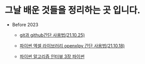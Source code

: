 # 그날 배운 것들을 정리하는 곳 입니다.


- Before 2023
  - [git과 github간단 사용법(21.10.25)](https://github.com/soyesenna/TIL/blob/master/21.10.17/README.md)
  
  - [파이썬 엑셀 라이브러리 openxlpy 간단 사용법(21.10.18)](https://github.com/soyesenna/TIL/blob/master/21.10.18/README.md)
  
  - [파이썬 알고리즘 인터뷰 3장 파이썬](https://github.com/soyesenna/TIL/blob/master/21.10.28/README.md)
  
